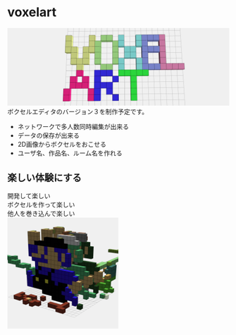 # voxelart
<img src="voxelart-logo.png">  
ボクセルエディタのバージョン３を制作予定です。  
  
  
- ネットワークで多人数同時編集が出来る
- データの保存が出来る
- 2D画像からボクセルをおこせる
- ユーザ名、作品名、ルーム名を作れる

## 楽しい体験にする
開発して楽しい  
ボクセルを作って楽しい  
他人を巻き込んで楽しい  
<img src="mario.png" width="50%">
